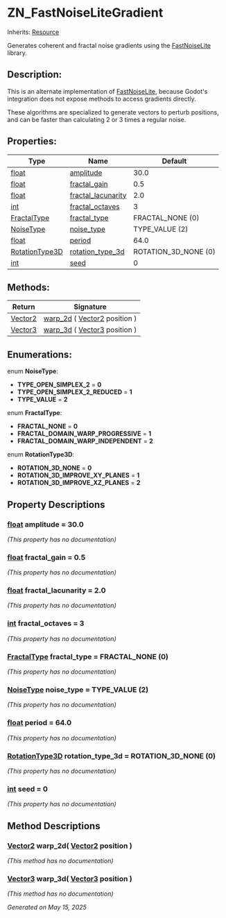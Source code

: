# ZN_FastNoiseLiteGradient

Inherits: [Resource](https://docs.godotengine.org/en/stable/classes/class_resource.html)

Generates coherent and fractal noise gradients using the [FastNoiseLite](https://github.com/Auburn/FastNoiseLite) library.

## Description: 

This is an alternate implementation of [FastNoiseLite](https://docs.godotengine.org/en/stable/classes/class_fastnoiselite.html), because Godot's integration does not expose methods to access gradients directly.

These algorithms are specialized to generate vectors to perturb positions, and can be faster than calculating 2 or 3 times a regular noise.

## Properties: 


Type                                                                      | Name                                         | Default              
------------------------------------------------------------------------- | -------------------------------------------- | ---------------------
[float](https://docs.godotengine.org/en/stable/classes/class_float.html)  | [amplitude](#i_amplitude)                    | 30.0                 
[float](https://docs.godotengine.org/en/stable/classes/class_float.html)  | [fractal_gain](#i_fractal_gain)              | 0.5                  
[float](https://docs.godotengine.org/en/stable/classes/class_float.html)  | [fractal_lacunarity](#i_fractal_lacunarity)  | 2.0                  
[int](https://docs.godotengine.org/en/stable/classes/class_int.html)      | [fractal_octaves](#i_fractal_octaves)        | 3                    
[FractalType](ZN_FastNoiseLiteGradient.md#enumerations)                   | [fractal_type](#i_fractal_type)              | FRACTAL_NONE (0)     
[NoiseType](ZN_FastNoiseLiteGradient.md#enumerations)                     | [noise_type](#i_noise_type)                  | TYPE_VALUE (2)       
[float](https://docs.godotengine.org/en/stable/classes/class_float.html)  | [period](#i_period)                          | 64.0                 
[RotationType3D](ZN_FastNoiseLiteGradient.md#enumerations)                | [rotation_type_3d](#i_rotation_type_3d)      | ROTATION_3D_NONE (0) 
[int](https://docs.godotengine.org/en/stable/classes/class_int.html)      | [seed](#i_seed)                              | 0                    
<p></p>

## Methods: 


Return                                                                        | Signature                                                                                                        
----------------------------------------------------------------------------- | -----------------------------------------------------------------------------------------------------------------
[Vector2](https://docs.godotengine.org/en/stable/classes/class_vector2.html)  | [warp_2d](#i_warp_2d) ( [Vector2](https://docs.godotengine.org/en/stable/classes/class_vector2.html) position )  
[Vector3](https://docs.godotengine.org/en/stable/classes/class_vector3.html)  | [warp_3d](#i_warp_3d) ( [Vector3](https://docs.godotengine.org/en/stable/classes/class_vector3.html) position )  
<p></p>

## Enumerations: 

enum **NoiseType**: 

- <span id="i_TYPE_OPEN_SIMPLEX_2"></span>**TYPE_OPEN_SIMPLEX_2** = **0**
- <span id="i_TYPE_OPEN_SIMPLEX_2_REDUCED"></span>**TYPE_OPEN_SIMPLEX_2_REDUCED** = **1**
- <span id="i_TYPE_VALUE"></span>**TYPE_VALUE** = **2**

enum **FractalType**: 

- <span id="i_FRACTAL_NONE"></span>**FRACTAL_NONE** = **0**
- <span id="i_FRACTAL_DOMAIN_WARP_PROGRESSIVE"></span>**FRACTAL_DOMAIN_WARP_PROGRESSIVE** = **1**
- <span id="i_FRACTAL_DOMAIN_WARP_INDEPENDENT"></span>**FRACTAL_DOMAIN_WARP_INDEPENDENT** = **2**

enum **RotationType3D**: 

- <span id="i_ROTATION_3D_NONE"></span>**ROTATION_3D_NONE** = **0**
- <span id="i_ROTATION_3D_IMPROVE_XY_PLANES"></span>**ROTATION_3D_IMPROVE_XY_PLANES** = **1**
- <span id="i_ROTATION_3D_IMPROVE_XZ_PLANES"></span>**ROTATION_3D_IMPROVE_XZ_PLANES** = **2**


## Property Descriptions

### [float](https://docs.godotengine.org/en/stable/classes/class_float.html)<span id="i_amplitude"></span> **amplitude** = 30.0

*(This property has no documentation)*

### [float](https://docs.godotengine.org/en/stable/classes/class_float.html)<span id="i_fractal_gain"></span> **fractal_gain** = 0.5

*(This property has no documentation)*

### [float](https://docs.godotengine.org/en/stable/classes/class_float.html)<span id="i_fractal_lacunarity"></span> **fractal_lacunarity** = 2.0

*(This property has no documentation)*

### [int](https://docs.godotengine.org/en/stable/classes/class_int.html)<span id="i_fractal_octaves"></span> **fractal_octaves** = 3

*(This property has no documentation)*

### [FractalType](ZN_FastNoiseLiteGradient.md#enumerations)<span id="i_fractal_type"></span> **fractal_type** = FRACTAL_NONE (0)

*(This property has no documentation)*

### [NoiseType](ZN_FastNoiseLiteGradient.md#enumerations)<span id="i_noise_type"></span> **noise_type** = TYPE_VALUE (2)

*(This property has no documentation)*

### [float](https://docs.godotengine.org/en/stable/classes/class_float.html)<span id="i_period"></span> **period** = 64.0

*(This property has no documentation)*

### [RotationType3D](ZN_FastNoiseLiteGradient.md#enumerations)<span id="i_rotation_type_3d"></span> **rotation_type_3d** = ROTATION_3D_NONE (0)

*(This property has no documentation)*

### [int](https://docs.godotengine.org/en/stable/classes/class_int.html)<span id="i_seed"></span> **seed** = 0

*(This property has no documentation)*

## Method Descriptions

### [Vector2](https://docs.godotengine.org/en/stable/classes/class_vector2.html)<span id="i_warp_2d"></span> **warp_2d**( [Vector2](https://docs.godotengine.org/en/stable/classes/class_vector2.html) position ) 

*(This method has no documentation)*

### [Vector3](https://docs.godotengine.org/en/stable/classes/class_vector3.html)<span id="i_warp_3d"></span> **warp_3d**( [Vector3](https://docs.godotengine.org/en/stable/classes/class_vector3.html) position ) 

*(This method has no documentation)*

_Generated on May 15, 2025_
